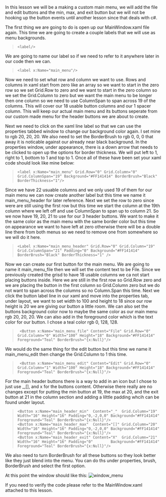 In this lesson we will be a making a custom main menu, we will add the file and edit buttons and the min, max, and exit button but we will not be hooking up the button events until another lesson since that deals with c#.

The first thing we are going to do is open up our MainWindow.xaml file again. This time we are going to create a couple labels that we will use as menu backgrounds. 
>     <label/>

We are going to name our label so if we need to refer to it anywhere later in our code then we can.
>     <label x:Name="main_menu"/>

Now we need to set what row and column we want to use. Rows and columns in xaml start from zero like an array so we want to start in the zero row so we set Grid.Row to zero and we want to start in the zero column so we set the Grid.Column to zero but we want the main menu to be longer then one column so we need to use ColumnSpan to span across 19 of the columns. This will cover our 18 usable button columns and our 1 spacer column. This will keep our actual main menu and its buttons seperate from our custom made menu for the header buttons we are about to create.

Next we need to click on the xaml line label so that we can use the properties tabbed window to change our background color again. I set mine to rgb 20, 20, 20. We also need to set the BorderBrush to rgb 0, 0, 0 that away it is noticable against our already near black background. In the properties window, under appearance, there is a down arrow that needs to be clicked to open up the options for border thickness. We will put left to 1, right to 1, bottom to 1 and top to 1. Once all of these have been set your xaml code should look like mine below:
>     <label x:Name="main_menu" Grid.Row="0" Grid.Column="0" Grid.ColumnSpan="19" Background="#FF141414" BorderBrush="Black" BorderThickness="1"/>

Since we have 22 usuable columns and we only used 19 of them for our main menu we can now create another label but this time we name it main_menu_header for later reference. Next we set the row to zero since were are still using the first row but this time we start the column at the 19th column where we left off and use ColumnSpan to span up to column 21. So we now have 19, 20, 21 to use for our 3 header buttons. We want to make it the same color as the main menu with the same border color but this time on appearance we want to have left at zero otherwise there will be a double line there from both menus so we need to remove one from somewhere so we will do it here.
>     <Label x:Name="main_menu_header" Grid.Row="0" Grid.Column="19" Grid.ColumnSpan="21" Padding="0" Background="#FF141414" BorderBrush="Black" BorderThickness="1" />

Now we can create our first button for the main menu. We are going to name it main_menu_file then we will set the content text to be File. Since we previously created the grisd to have 18 usable columns we ca not start placing buttons inside. Here we are still in the first row so Grid.Row zero and we are placing the button in the first column so Grid.Column zero but we do not want to span across the columns so no Column.Span this time. Next we click the button label line in our xaml and move into the properties tab, under layout, we want to set width to 100 and height to 18 since our row height is 20 we are giving our button a little room. We can also set the buttons background color now to maybe the same color as our main menu rgb 20, 20, 20. We can also add in the foreground color which is the text color for our button. I chose a teal color rgb 0, 128, 128.
>      <Button x:Name="main_menu_file" Content="File" Grid.Row="0" Grid.Column="0" Width="100" Height="18" Background="#FF141414" Foreground="Teal" BorderBrush="{x:Null}"/>

We would do the same thing for the edit button but this time we name it main_menu_edit then change the Grid.Column to 1 this time.
>      <Button x:Name="main_menu_edit" Content="Edit" Grid.Row="0" Grid.Column="1" Width="100" Height="18" Background="#FF141414" Foreground="Teal" BorderBrush="{x:Null}"/>

For the main header buttons there is a way to add in an icon but I chose to just use _,[], and x for the buttons content. Otherwise there really are no changes except for putting the min button at 19, the max at 20, and the exit button at 21 in the column section and adding a lilttle padding whcih can be found under layout. 
>     <Button x:Name="main_header_min"  Content="_"  Grid.Column="19" Width="16" Height="16" Padding="0,-2,0,0" Background="#FF141414" Foreground="Teal" BorderBrush="{x:Null}"/>
>     <Button x:Name="main_header_max"  Content="[]" Grid.Column="20" Width="16" Height="16" Padding="0,-2,0,0" Background="#FF141414" Foreground="Teal" BorderBrush="{x:Null}"/>
>     <Button x:Name="main_header_exit" Content="X"  Grid.Column="21" Width="16" Height="16" Padding="0"        Background="#FF141414" Foreground="Teal" BorderBrush="{x:Null}"/>

We also need to turn BorderBrush for all these buttons so they look better like they just blend into the menu. You can do ths under properties, brush, BorderBrush and select the first option.

At this point the window should like this:
![window_menu](https://github.com/ravenleeblack/Illeshian-Ide/assets/76606152/2b2a16c8-33e7-443c-99ac-dd2b5f22b9b1)

If you need to verify the code please refer to the MainWindow.xaml attached to this lesson.
